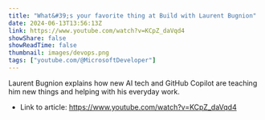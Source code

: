 ```yaml
---
title: "What&#39;s your favorite thing at Build with Laurent Bugnion"
date: 2024-06-13T13:56:13Z
link: https://www.youtube.com/watch?v=KCpZ_daVqd4
showShare: false
showReadTime: false
thumbnail: images/devops.png
tags: ["youtube.com/@MicrosoftDeveloper"]
---
```

Laurent Bugnion explains how new AI tech and GitHub Copilot are teaching him new things and helping with his everyday work.

- Link to article: https://www.youtube.com/watch?v=KCpZ_daVqd4